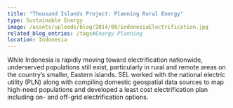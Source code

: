 ```yaml
---
title: "Thousand Islands Project: Planning Rural Energy"
type: Sustainable Energy
image: /assets/uploads/blog/2014/08/indonesiaElectrification.jpg
related_blog_entries: /tags#Energy Planning
location: Indonesia
---
```

While Indonesia is rapidly moving toward electrification nationwide, underserved populations still exist, particularly in rural and remote areas on the country’s smaller, Eastern islands. SEL worked with the national electric utility (PLN) along with compiling domestic geospatial data sources to map high-need populations and developed a least cost electrification plan including on- and off-grid electrification options.
